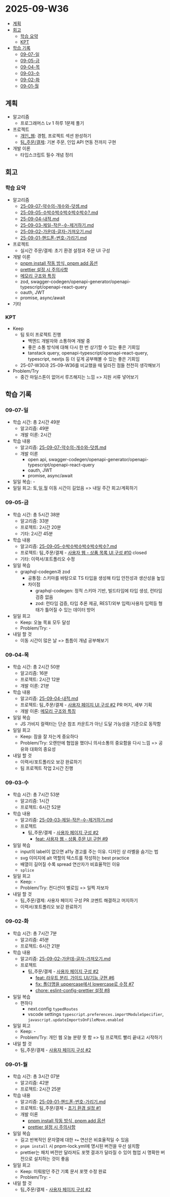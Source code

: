 # 2025-09-W36 <!-- omit from toc -->

- [계획](#계획)
- [회고](#회고)
  - [학습 요약](#학습-요약)
  - [KPT](#kpt)
- [학습 기록](#학습-기록)
  - [09-07-일](#09-07-일)
  - [09-05-금](#09-05-금)
  - [09-04-목](#09-04-목)
  - [09-03-수](#09-03-수)
  - [09-02-화](#09-02-화)
  - [09-01-월](#09-01-월)

## 계획

- 알고리즘
  - 프로그래머스 Lv 1 하루 1문제 풀기
- 프로젝트
  - [개인\_웹](https://github.com/macaronpark/my-web): 경험, 프로젝트 섹션 완성하기
  - [팀\_주문/결제](https://github.com/realtime-order-payment): 기본 주문, 인입 API 연동 전까지 구현
- 개발 이론
  - 타입스크립트 필수 개념 정리

## 회고

### 학습 요약

- 알고리즘
  - [25-09-07-약수의-개수와-덧셈.md](/algorithm/programmers/25-3Q/25-09-07-약수의-개수와-덧셈.md)
  - [25-09-05-수박수박수박수박수박수?.md](/algorithm/programmers/25-3Q/25-09-05-수박수박수박수박수박수?.md)
  - [25-09-04-내적.md](/algorithm/programmers/25-3Q/25-09-04-내적.md)
  - [25-09-03-제일-작은-수-제거하기.md](/algorithm/programmers/25-3Q/25-09-03-제일-작은-수-제거하기.md)
  - [25-09-02-가운데-글자-가져오기.md](/algorithm/programmers/25-3Q/25-09-02-가운데-글자-가져오기.md)
  - [25-09-01-핸드폰-번호-가리기.md](/algorithm/programmers/25-3Q/25-09-01-핸드폰-번호-가리기.md)
- 프로젝트
  - 실시간 주문/결제: 초기 환경 설정과 주문 UI 구성
- 개발 이론
  - [pnpm install 작동 방식, pnpm add 옵션](/project/package-manager.md)
  - [prettier 설정 시 주의사항](/project/prettier.md)
  - [메모리 구조와 특징](/javascript/memory.md)
  - zod, swagger-codegen/openapi-generator/openapi-typescript/openapi-react-query
  - oauth, JWT
  - promise, async/await
- 기타

### KPT

- Keep
  - 팀 토이 프로젝트 진행
    - 백엔드 개발자와 소통하며 개발 중
    - 좋은 소통 방식에 대해 다시 한 번 상기할 수 있는 좋은 기회임
    - tanstack query, openapi-typescript/openapi-react-query, typescript, nextjs 등 더 깊게 공부해볼 수 있는 좋은 기회임
  - 25-07-W30과 25-09-W36를 비교했을 때 달라진 점들 천천히 생각해보기
- Problem/Try
  - 중간 마일스톤이 없어서 루즈해지는 느낌 => 지원 서류 넣어보기

## 학습 기록

### 09-07-일

- 학습 시간: 총 2시간 49분
  - 알고리즘: 49분
  - 개발 이론: 2시간
- 학습 내용
  - 알고리즘: [25-09-07-약수의-개수와-덧셈.md](/algorithm/programmers/25-3Q/25-09-07-약수의-개수와-덧셈.md)
  - 개발 이론
    - open api, swagger-codegen/openapi-generator/openapi-typescript/openapi-react-query
    - oauth, JWT
    - promise, async/await
- 일일 복습: -
- 일일 회고: 토,일,월 이동 시간이 길었음 => 내일 주간 회고/계획하기

### 09-05-금

- 학습 시간: 총 5시간 38분
  - 알고리즘: 33분
  - 프로젝트: 2시간 20분
  - 기타: 2시간 45분
- 학습 내용
  - 알고리즘: [25-09-05-수박수박수박수박수박수?.md](/algorithm/programmers/25-3Q/25-09-05-수박수박수박수박수박수?.md)
  - 프로젝트: 팀\_주문/결제 - [사용자 웹 - 상품 목록 UI 구성 #10](https://github.com/realtime-order-payment/realtime-order-payment-frontend/issues/10) closed
  - 기타: 이력서/포트폴리오 수정
- 일일 복습
  - graphql-codegen과 zod
    - 공통점: 스키마를 바탕으로 TS 타입을 생성해 타입 안전성과 생산성을 높임
    - 차이점
      - graphql-codegen: 정적 스키마 기반, 빌드타임에 타입 생성, 런타임 검증 없음
      - zod: 런타임 검증, 타입 추론 제공, REST/외부 입력/사용자 입력등 형태가 틀어질 수 있는 데이터 방어
- 일일 회고
  - Keep: 오늘 목표 모두 달성
  - Problem/Try: -
- 내일 할 것
  - 이동 시간이 많은 날 => 틈틈이 개념 공부해보기

### 09-04-목

- 학습 시간: 총 2시간 50분
  - 알고리즘: 16분
  - 프로젝트: 2시간 12분
  - 개발 이론: 21분
- 학습 내용
  - 알고리즘: [25-09-04-내적.md](/algorithm/programmers/25-3Q/25-09-04-내적.md)
  - 프로젝트: 팀\_주문/결제 - [사용자 페이지 UI 구성 #2](https://github.com/realtime-order-payment/realtime-order-payment-frontend/issues/2) PR 머지, 세부 기획
  - 개발 이론: [메모리 구조와 특징](/javascript/memory.md)
- 일일 복습
  - JS 가비지 컬렉터는 단순 참조 카운트가 아닌 도달 가능성을 기준으로 동작함
- 일일 회고
  - Keep: 잠을 잘 자는게 중요하다
  - Problem/Try: 오랜만에 협업을 했더니 의사소통의 중요함을 다시 느낌 => 공유와 대화의 중요성
- 내일 할 것
  - 이력서/포트폴리오 보강 완료하기
  - 팀 프로젝트 작업 2시간 진행

### 09-03-수

- 학습 시간: 총 7시간 53분
  - 알고리즘: 1시간
  - 프로젝트: 6시간 52분
- 학습 내용
  - 알고리즘: [25-09-03-제일-작은-수-제거하기.md](/algorithm/programmers/25-3Q/25-09-03-제일-작은-수-제거하기.md)
  - 프로젝트
    - 팀\_주문/결제 - [사용자 페이지 구성 #2](https://github.com/realtime-order-payment/realtime-order-payment-frontend/issues/2)
      - [feat: 사용자 웹 - 상품 주문 UI 구현 #9](https://github.com/realtime-order-payment/realtime-order-payment-frontend/pull/9)
- 일일 복습
  - input의 label이 없으면 a11y 경고를 주는 이유. 디자인 상 라벨을 숨기는 법
  - svg 이미지에 alt 역할의 텍스트를 작성하는 best practice
  - 배열이 길어질 수록 spread 연산자가 비효율적인 이유
  - `splice`
- 일일 회고
  - Keep: -
  - Problem/Try: 컨디션이 별로임 => 일찍 자보자
- 내일 할 것
  - 팀\_주문/결제: 사용자 페이지 구성 PR 코멘트 해결하고 머지하기
  - 이력서/포트폴리오 보강 완료하기

### 09-02-화

- 학습 시간: 총 7시간 7분
  - 알고리즘: 45분
  - 프로젝트: 6시간 21분
- 학습 내용
  - 알고리즘: [25-09-02-가운데-글자-가져오기.md](/algorithm/programmers/25-3Q/25-09-02-가운데-글자-가져오기.md)
  - 프로젝트
    - 팀\_주문/결제 - [사용자 페이지 구성 #2](https://github.com/realtime-order-payment/realtime-order-payment-frontend/issues/2)
      - [feat: 라우트 분리, 가이드 UI/기능 구현 #6](https://github.com/realtime-order-payment/realtime-order-payment-frontend/pull/6)
      - [fix: 폴더명을 uppercase에서 lowercase로 수정 #7](https://github.com/realtime-order-payment/realtime-order-payment-frontend/pull/7)
      - [chore: eslint-config-prettier 설정 #8](https://github.com/realtime-order-payment/realtime-order-payment-frontend/pull/8)
- 일일 복습
  - 편하다
    - next.config `typedRoutes`
    - vscode settings `typescript.preferences.importModuleSpecifier`, `javascript.updateImportsOnFileMove.enabled`
- 일일 회고
  - Keep: -
  - Problem/Try: 개인 웹 오늘 분량 못 함 => 팀 프로젝트 빨리 끝내고 시작하기
- 내일 할 것
  - 팀\_주문/결제 - [사용자 페이지 구성 #2](https://github.com/realtime-order-payment/realtime-order-payment-frontend/issues/2)

### 09-01-월

- 학습 시간: 총 3시간 07분
  - 알고리즘: 42분
  - 프로젝트: 2시간 25분
- 학습 내용
  - 알고리즘: [25-09-01-핸드폰-번호-가리기.md](/algorithm/programmers/25-3Q/25-09-01-핸드폰-번호-가리기.md)
  - 프로젝트: 팀\_주문/결제 - [초기 환경 설정 #1](https://github.com/realtime-order-payment/realtime-order-payment-frontend/issues/1)
  - 개발 이론
    - [pnpm install 작동 방식, pnpm add 옵션](/project/package-manager.md)
    - [prettier 설정 시 주의사항](/project/prettier.md)
- 일일 복습
  - 길고 반복적인 문자열에 대한 `+=` 연산은 비효율적일 수 있음
  - `pnpm install` 시 pnpm-lock.yml에 명시된 버전을 우선 설치함
  - prettier는 패치 버전만 달라져도 포맷 결과가 달라질 수 있어 협업 시 명확한 버전으로 설치하는 것이 좋음
- 일일 회고
  - Keep: 미뤄왔던 주간 기록 문서 포맷 수정 완료
  - Problem/Try: -
- 내일 할 것
  - 팀\_주문/결제 - [사용자 페이지 구성 #2](https://github.com/realtime-order-payment/realtime-order-payment-frontend/issues/2)
